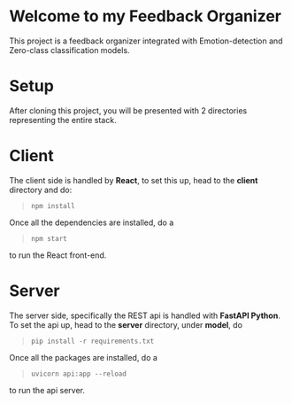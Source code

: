# Welcome to my **Feedback Organizer**
This project is a feedback organizer integrated with Emotion-detection and Zero-class classification models.

# Setup
After cloning this project, you will be presented with 2 directories representing the entire stack.

# Client 
The client side is handled by **React**, to set this up, head to the **client** directory and do:
> `npm install`

Once all the dependencies are installed, do a
> `npm start`

to run the React front-end.

# Server
The server side, specifically the REST api is handled with **FastAPI Python**. To set the api up, head to the **server** directory, under **model**, do
> `pip install -r requirements.txt`

Once all the packages are installed, do a 
> `uvicorn api:app --reload`

to run the api server.
